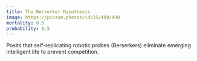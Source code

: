 ```yaml
---
title: The Berserker Hypothesis
image: https://picsum.photos/id/25/400/400
mortality: 0.5
probability: 0.5
---
```


Posits that self-replicating robotic probes (Berserkers) eliminate emerging intelligent life to prevent competition.
